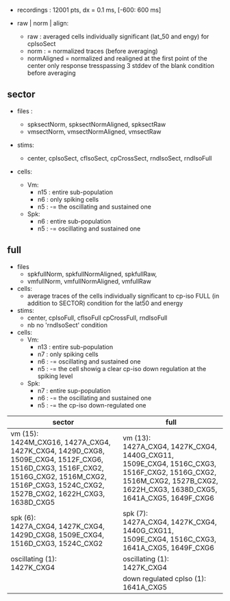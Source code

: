 - recordings : 12001 pts, dx = 0.1 ms, [-600: 600 ms]

- raw | norm | align:
  - raw : averaged cells individually significant (lat_50 and engy) for cpIsoSect        
  - norm : = normalized traces (before averaging)
  - normAligned =  normalized and realigned 
    at the first point of the center only response tresspassing 3 stddev of the blank condition before averaging       

## sector 

- files : 
  - spksectNorm, spksectNormAligned, spksectRaw
  - vmsectNorm, vmsectNormAligned, vmsectRaw

- stims: 
  - center, cpIsoSect, cfIsoSect, cpCrossSect, rndIsoSect, rndIsoFull
- cells:
    - Vm: 
        - n15 : entire sub-population	
        - n6 : only spiking cells
        - n5 : -= the oscillating and sustained one
   - Spk: 
     - n6 : entire sub-population
     - n5  : -= oscillating and sustained one

## full

- files 
  - spkfullNorm, spkfullNormAligned, spkfullRaw, 
  - vmfullNorm, vmfullNormAligned, vmfullRaw
- cells:
  - average traces of the cells individually significant to cp-iso FULL (in addition to SECTOR) condition for the lat50 and energy
- stims:
  - center,  cpIsoFull, cfIsoFull cpCrossFull, rndIsoFull
  - nb no 'rndIsoSect' condition
- cells:
   - Vm: 
       - n13 : entire sub-population	
       - n7 : only spiking cells
       - n6 : -= oscillating and sustained one
       - n5 : -= the cell showig a clear cp-iso down regulation at the spiking level
  - Spk: 
    - n7 : entire sup-population
    - n6 : -= the oscillating and sustained one
    - n5 : -= the cp-iso down-regulated one



| sector                                                       | full                                                         |
| ------------------------------------------------------------ | ------------------------------------------------------------ |
| vm (15): <br />1424M_CXG16, 1427A_CXG4, 1427K_CXG4, 1429D_CXG8, 1509E_CXG4, 1512F_CXG6, 1516D_CXG3, 1516F_CXG2, 1516G_CXG2, 1516M_CXG2, 1516P_CXG3, 1524C_CXG2, 1527B_CXG2, 1622H_CXG3, 1638D_CXG5 | vm (13): <br />1427A_CXG4, 1427K_CXG4, 1440G_CXG11, 1509E_CXG4, 1516C_CXG3, 1516F_CXG2, 1516G_CXG2, 1516M_CXG2, 1527B_CXG2, 1622H_CXG3, 1638D_CXG5, 1641A_CXG5, 1649F_CXG6 |
| spk (6): <br />1427A_CXG4, 1427K_CXG4, 1429D_CXG8, 1509E_CXG4, 1516D_CXG3, 1524C_CXG2 | spk (7): <br />1427A_CXG4, 1427K_CXG4, 1440G_CXG11, 1509E_CXG4, 1516C_CXG3, 1641A_CXG5, 1649F_CXG6 |
| oscillating (1): <br />1427K_CXG4                            | oscillating (1):<br />1427K_CXG4                             |
|                                                              | down regulated cpIso (1):<br />1641A_CXG5                    |

